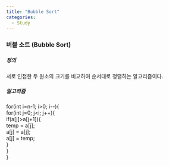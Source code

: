```yaml
---
title: "Bubble Sort"
categories:
  - Study
---
```


### 버블 소트 (Bubble Sort)

##### 정의
서로 인접한 두 원소의 크기를 비교하여 순서대로 정렬하는 알고리즘이다.

##### 알고리즘
for(int i=n-1; i>0; i--){  
        for(int j=0; j<i; j++){  
            if(a[j]>a[j+1]){  
                temp = a[j];  
                a[j] = a[j];  
                a[j] = temp;  
            }  
        }  
    }  
